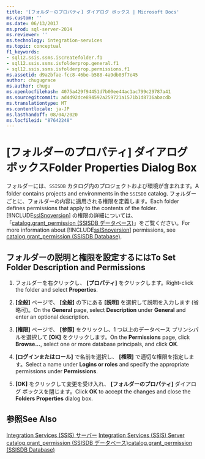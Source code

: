 ```yaml
---
title: '[フォルダーのプロパティ] ダイアログ ボックス | Microsoft Docs'
ms.custom: ''
ms.date: 06/13/2017
ms.prod: sql-server-2014
ms.reviewer: ''
ms.technology: integration-services
ms.topic: conceptual
f1_keywords:
- sql12.ssis.ssms.iscreatefolder.f1
- sql12.ssis.ssms.isfolderprop.general.f1
- sql12.ssis.ssms.isfolderprop.permissions.f1
ms.assetid: d9a2bfae-fcc8-46be-b588-4a9db03f7e45
author: chugugrace
ms.author: chugu
ms.openlocfilehash: 4075a429f94451d7b00ee44ac1ac799c29787a41
ms.sourcegitcommit: ad4d92dce894592a259721a1571b1d8736abacdb
ms.translationtype: MT
ms.contentlocale: ja-JP
ms.lasthandoff: 08/04/2020
ms.locfileid: "87642248"
---
```

# <a name="folder-properties-dialog-box"></a><span data-ttu-id="9c2d4-102">[フォルダーのプロパティ] ダイアログ ボックス</span><span class="sxs-lookup"><span data-stu-id="9c2d4-102">Folder Properties Dialog Box</span></span>
  <span data-ttu-id="9c2d4-103">フォルダーには、`SSISDB` カタログ内のプロジェクトおよび環境が含まれます。</span><span class="sxs-lookup"><span data-stu-id="9c2d4-103">A folder contains projects and environments in the `SSISDB` catalog.</span></span> <span data-ttu-id="9c2d4-104">フォルダーごとに、フォルダーの内容に適用される権限を定義します。</span><span class="sxs-lookup"><span data-stu-id="9c2d4-104">Each folder defines permissions that apply to the contents of the folder.</span></span> <span data-ttu-id="9c2d4-105">[!INCLUDE[ssISnoversion](../../includes/ssisnoversion-md.md)] の権限の詳細については、「[catalog.grant_permission &#40;SSISDB データベース&#41;](/sql/integration-services/system-stored-procedures/catalog-grant-permission-ssisdb-database)」をご覧ください。</span><span class="sxs-lookup"><span data-stu-id="9c2d4-105">For more information about [!INCLUDE[ssISnoversion](../../includes/ssisnoversion-md.md)] permissions, see [catalog.grant_permission &#40;SSISDB Database&#41;](/sql/integration-services/system-stored-procedures/catalog-grant-permission-ssisdb-database).</span></span>  
  
## <a name="to-set-folder-description-and-permissions"></a><span data-ttu-id="9c2d4-106">フォルダーの説明と権限を設定するには</span><span class="sxs-lookup"><span data-stu-id="9c2d4-106">To Set Folder Description and Permissions</span></span>  
  
1.  <span data-ttu-id="9c2d4-107">フォルダーを右クリックし、 **[プロパティ]** をクリックします。</span><span class="sxs-lookup"><span data-stu-id="9c2d4-107">Right-click the folder and select **Properties**.</span></span>  
  
2.  <span data-ttu-id="9c2d4-108">**[全般]** ページで、 **[全般]** の下にある **[説明]** を選択して説明を入力します (省略可)。</span><span class="sxs-lookup"><span data-stu-id="9c2d4-108">On the **General** page, select **Description** under **General** and enter an optional description.</span></span>  
  
3.  <span data-ttu-id="9c2d4-109">**[権限]** ページで、 **[参照]** をクリックし、1 つ以上のデータベース プリンシパルを選択して **[OK]** をクリックします。</span><span class="sxs-lookup"><span data-stu-id="9c2d4-109">On the **Permissions** page, click **Browse...**, select one or more database principals, and click **OK**.</span></span>  
  
4.  <span data-ttu-id="9c2d4-110">**[ログインまたはロール]** で名前を選択し、 **[権限]** で適切な権限を指定します。</span><span class="sxs-lookup"><span data-stu-id="9c2d4-110">Select a name under **Logins or roles** and specify the appropriate permissions under **Permissions**.</span></span>  
  
5.  <span data-ttu-id="9c2d4-111">**[OK]** をクリックして変更を受け入れ、 **[フォルダーのプロパティ]** ダイアログ ボックスを閉じます。</span><span class="sxs-lookup"><span data-stu-id="9c2d4-111">Click **OK** to accept the changes and close the **Folders Properties** dialog box.</span></span>  
  
## <a name="see-also"></a><span data-ttu-id="9c2d4-112">参照</span><span class="sxs-lookup"><span data-stu-id="9c2d4-112">See Also</span></span>  
 <span data-ttu-id="9c2d4-113">[Integration Services &#40;SSIS&#41; サーバー](integration-services-ssis-server-and-catalog.md) </span><span class="sxs-lookup"><span data-stu-id="9c2d4-113">[Integration Services &#40;SSIS&#41; Server](integration-services-ssis-server-and-catalog.md) </span></span>  
 [<span data-ttu-id="9c2d4-114">catalog.grant_permission &#40;SSISDB データベース&#41;</span><span class="sxs-lookup"><span data-stu-id="9c2d4-114">catalog.grant_permission &#40;SSISDB Database&#41;</span></span>](/sql/integration-services/system-stored-procedures/catalog-grant-permission-ssisdb-database)  
  
  
